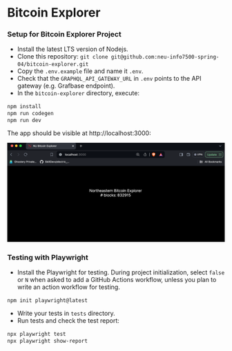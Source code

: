 # Bitcoin Explorer

### Setup for Bitcoin Explorer Project
* Install the latest LTS version of Nodejs.
* Clone this repository: `git clone git@github.com:neu-info7500-spring-04/bitcoin-explorer.git`
* Copy the `.env.example` file and name it `.env`. 
* Check that the `GRAPHQL_API_GATEWAY_URL` in `.env` points to the API gateway (e.g. Grafbase endpoint).
* In the `bitcoin-explorer` directory, execute:
```
npm install
npm run codegen
npm run dev
```
The app should be visible at http://localhost:3000:

![bitcoin.png](bitcoin.png)

### Testing with Playwright
* Install the Playwright for testing. 
During project initialization, select `false` or `N` when asked to add a GitHub Actions workflow, unless you plan to write an action workflow for testing.
```
npm init playwright@latest
``` 
* Write your tests in `tests` directory.
* Run tests and check the test report: 
``` 
npx playwright test 
npx playwright show-report
```
